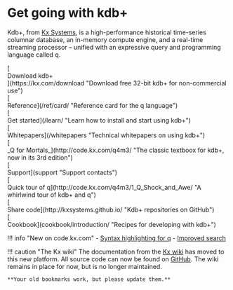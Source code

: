# Get going with kdb+

Kdb+, from [Kx Systems](http://kx.com), is a high-performance historical time-series columnar database, an in-memory compute engine, and a real-time streaming processor – unified with an expressive query and programming language called q.

<div class="kx-flex-grid" markdown="1">
<div>
    [<i class="fa fa-download fa-border fa-5x"></i><br/>
    Download kdb+<br/>
    <i class="fa fa-apple"></i>
    <i class="fa fa-linux"></i>
    <i class="fa fa-windows"></i>](https://kx.com/download "Download free 32-bit kdb+ for non-commercial use")
</div>
<div>
    [<i class="fa fa-question-circle fa-border fa-5x"></i><br/>
    Reference](/ref/card/ "Reference card for the q language")
</div>
<div>
    [<i class="fa fa-graduation-cap fa-border fa-5x"></i><br/>
    Get started](/learn/ "Learn how to install and start using kdb+")
</div>
<div>
    [<i class="fa fa-map-o fa-border fa-5x"></i><br/>
    Whitepapers](/whitepapers "Technical whitepapers on using kdb+")
</div>
<div>
    [<i class="fa fa-quora fa-border fa-5x"></i><br/>
    _Q for Mortals_](http://code.kx.com/q4m3/ "The classic textboox for kdb+, now in its 3rd edition")
</div>
<div>
    [<i class="fa fa-life-ring fa-border fa-5x"></i><br/>
    Support](support "Support contacts")
</div>
<div>
    [<i class="fa fa-hourglass-start fa-border fa-5x"></i><br/>
    Quick tour of q](http://code.kx.com/q4m3/1_Q_Shock_and_Awe/ "A whirlwind tour of kdb+ and q")
</div>
<div>
    [<i class="fa fa-github fa-border fa-5x"></i><br/>
    Share code](http://kxsystems.github.io/ "Kdb+ repositories on GitHub")
</div>
<div>
    [<i class="fa fa-cutlery fa-border fa-5x"></i><br/>
    Cookbook](cookbook/introduction/ "Recipes for developing with kdb+")
</div>
</div>

!!! info "New on code.kx.com"
    - [Syntax highlighting for q](/about/site-news/#syntax-highlighting)
    - [Improved search](/about/thissite/#search-tips)

!!! caution "The Kx wiki"
    The documentation from the [Kx wiki](http://code.kx.com/wiki) has moved to this new platform. All source code can now be found on [GitHub](https://kxsystems.github.io). 
    The wiki remains in place for now, but is no longer maintained. 

    **Your old bookmarks work, but please update them.** 

